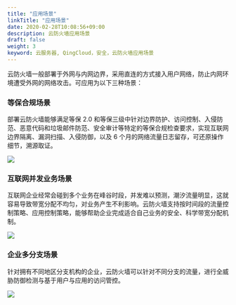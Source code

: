 ```yaml
---
title: "应用场景"
linkTitle: "应用场景"
date: 2020-02-28T10:08:56+09:00
description: 云防火墙应用场景
draft: false
weight: 3
keyword: 云服务器, QingCloud，安全，云防火墙应用场景
---
```


云防火墙一般部署于外网与内网边界，采用直连的方式接入用户网络，防止内网环境遭受外网的网络攻击。可应用为以下三种场景：

### 等保合规场景

部署云防火墙能够满足等保 2.0 和等保三级中针对边界防护、访问控制、入侵防范、恶意代码和垃圾邮件防范、安全审计等特定的等保合规检查要求，实现互联网边界隔离、漏洞扫描、入侵防御，以及 6 个月的网络流量日志留存，可还原操作细节，溯源取证。

![](../_images/picpic1.png)

### 互联网并发业务场景

互联网企业经常会碰到多个业务在峰谷时段，并发难以预测，潮汐流量明显，这就容易导致带宽分配不均匀，对业务产生不利影响。云防火墙支持按时间段的流量控制策略、应用控制策略，能够帮助企业完成适合自己业务的安全、科学带宽分配机制。

![](../_images/pic2.png)

### 企业多分支场景

针对拥有不同地区分支机构的企业，云防火墙可以针对不同分支的流量，进行全威胁防御检测与基于用户与应用的访问管控。

![](../_images/pic3.png)
